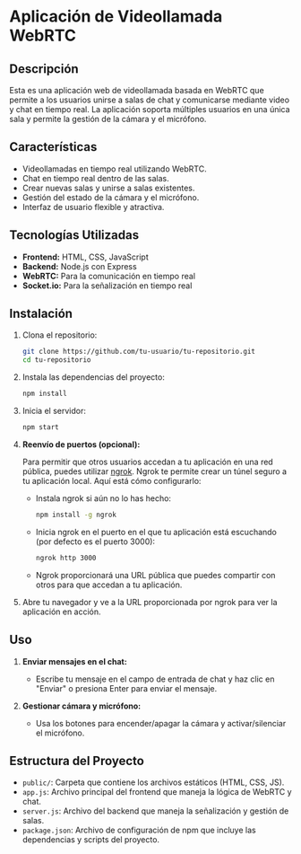 # Aplicación de Videollamada WebRTC

## Descripción

Esta es una aplicación web de videollamada basada en WebRTC que permite a los usuarios unirse a salas de chat y comunicarse mediante video y chat en tiempo real. La aplicación soporta múltiples usuarios en una única sala y permite la gestión de la cámara y el micrófono.

## Características

- Videollamadas en tiempo real utilizando WebRTC.
- Chat en tiempo real dentro de las salas.
- Crear nuevas salas y unirse a salas existentes.
- Gestión del estado de la cámara y el micrófono.
- Interfaz de usuario flexible y atractiva.

## Tecnologías Utilizadas

- **Frontend:** HTML, CSS, JavaScript
- **Backend:** Node.js con Express
- **WebRTC:** Para la comunicación en tiempo real
- **Socket.io:** Para la señalización en tiempo real

## Instalación

1. Clona el repositorio:

    ```bash
    git clone https://github.com/tu-usuario/tu-repositorio.git
    cd tu-repositorio
    ```

2. Instala las dependencias del proyecto:

    ```bash
    npm install
    ```

3. Inicia el servidor:

    ```bash
    npm start
    ```

4. **Reenvío de puertos (opcional):**

   Para permitir que otros usuarios accedan a tu aplicación en una red pública, puedes utilizar [ngrok](https://ngrok.com/). Ngrok te permite crear un túnel seguro a tu aplicación local. Aquí está cómo configurarlo:

   - Instala ngrok si aún no lo has hecho:

     ```bash
     npm install -g ngrok
     ```

   - Inicia ngrok en el puerto en el que tu aplicación está escuchando (por defecto es el puerto 3000):

     ```bash
     ngrok http 3000
     ```

   - Ngrok proporcionará una URL pública que puedes compartir con otros para que accedan a tu aplicación.

5. Abre tu navegador y ve a la URL proporcionada por ngrok para ver la aplicación en acción.

## Uso

1. **Enviar mensajes en el chat:**
   - Escribe tu mensaje en el campo de entrada de chat y haz clic en "Enviar" o presiona Enter para enviar el mensaje.

2. **Gestionar cámara y micrófono:**
   - Usa los botones para encender/apagar la cámara y activar/silenciar el micrófono.

## Estructura del Proyecto

- `public/`: Carpeta que contiene los archivos estáticos (HTML, CSS, JS).
- `app.js`: Archivo principal del frontend que maneja la lógica de WebRTC y chat.
- `server.js`: Archivo del backend que maneja la señalización y gestión de salas.
- `package.json`: Archivo de configuración de npm que incluye las dependencias y scripts del proyecto.
